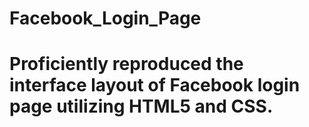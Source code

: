 # Facebook_Login_Page

# Proficiently reproduced the interface layout of Facebook login page utilizing HTML5 and CSS.
